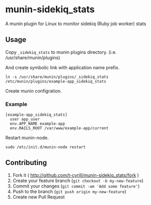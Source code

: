 # munin-sidekiq_stats

A munin plugin for Linux to monitor sidekiq (Ruby job worker) stats

Usage
----------------

Copy `_sidekiq_stats` to munin plugins directory. (i.e. /usr/share/munin/plugins)

And create symbolic link with application name prefix.

```
ln -s /usr/share/munin/plugins/_sidekiq_stats /etc/munin/plugins/example-app_sidekiq_stats
```

Create munin configration.

### Example

```
[example-app_sidekiq_stats]
  user app_user
  env.APP_NAME example-app
  env.RAILS_ROOT /var/www/example-app/current
```

Restart munin-node.

```
sudo /etc/init.d/munin-node restart
```

## Contributing

1. Fork it ( http://github.com/t-cyrill/munin-sidekiq_stats/fork )
2. Create your feature branch (`git checkout -b my-new-feature`)
3. Commit your changes (`git commit -am 'Add some feature'`)
4. Push to the branch (`git push origin my-new-feature`)
5. Create new Pull Request
